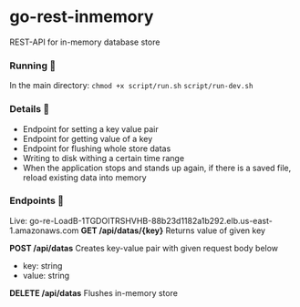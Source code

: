 # go-rest-inmemory
REST-API for in-memory database store

### Running 🚀
In the main directory:
`chmod +x script/run.sh`
`script/run-dev.sh`


### Details 📙
- Endpoint for setting a key value pair
- Endpoint for getting value of a key
- Endpoint for flushing whole store datas
- Writing to disk withing a certain time range
- When the application stops and stands up again, if there is a saved file, reload existing data into memory

### Endpoints 📍
Live: go-re-LoadB-1TGDOITRSHVHB-88b23d1182a1b292.elb.us-east-1.amazonaws.com
**GET /api/datas/{key}**
Returns value of given key

**POST /api/datas**
Creates key-value pair with given request body below
- key: string
- value: string

**DELETE /api/datas**
Flushes in-memory store